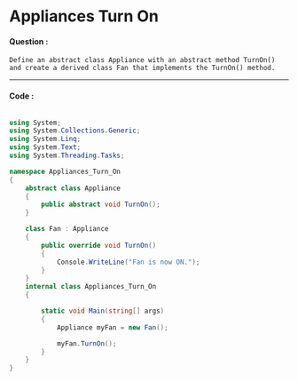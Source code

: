 # Appliances Turn On

#### Question :

    Define an abstract class Appliance with an abstract method TurnOn() and create a derived class Fan that implements the TurnOn() method.

---

#### Code :

```c#

using System;
using System.Collections.Generic;
using System.Linq;
using System.Text;
using System.Threading.Tasks;

namespace Appliances_Turn_On
{
    abstract class Appliance
    {
        public abstract void TurnOn();
    }

    class Fan : Appliance
    {
        public override void TurnOn()
        {
            Console.WriteLine("Fan is now ON.");
        }
    }
    internal class Appliances_Turn_On
    {

        static void Main(string[] args)
        {
            Appliance myFan = new Fan();

            myFan.TurnOn();
        }
    }
}

```
